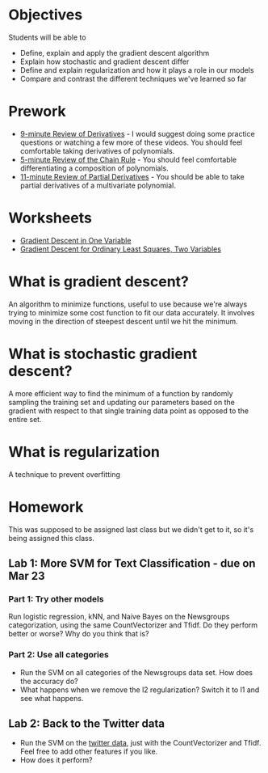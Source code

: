 # Objectives
Students will be able to
- Define, explain and apply the gradient descent algorithm
- Explain how stochastic and gradient descent differ
- Define and explain regularization and how it plays a role in our models
- Compare and contrast the different techniques we've learned so far

# Prework
- [9-minute Review of Derivatives](https://www.khanacademy.org/math/differential-calculus/taking-derivatives/derivative_intro/v/calculus-derivatives-1) - I would suggest doing some practice questions or watching a few more of these videos. You should feel comfortable taking derivatives of polynomials.
- [5-minute Review of the Chain Rule](https://www.khanacademy.org/math/differential-calculus/taking-derivatives/chain_rule/v/chain-rule-with-triple-composition) - You should feel comfortable differentiating a composition of polynomials.
- [11-minute Review of Partial Derivatives](https://www.khanacademy.org/math/differential-calculus/taking-derivatives/chain_rule/v/chain-rule-with-triple-composition) - You should be able to take partial derivatives of a multivariate polynomial.

# Worksheets
- [Gradient Descent in One Variable](https://s3-us-west-2.amazonaws.com/ga-dat-2015-suneel/worksheets/Gradient+Descent/GD_worksheet_1.pdf)
- [Gradient Descent for Ordinary Least Squares, Two Variables](https://s3-us-west-2.amazonaws.com/ga-dat-2015-suneel/worksheets/Gradient+Descent/GD_Worksheet_2.pdf)

# What is gradient descent?
An algorithm to minimize functions, useful to use because we're always trying to minimize some cost function to fit our data accurately. It involves moving in the direction of steepest descent until we hit the minimum.

# What is stochastic gradient descent?
A more efficient way to find the minimum of a function by randomly sampling the training set and updating our parameters based on the gradient with respect to that single training data point as opposed to the entire set.

# What is regularization
A technique to prevent overfitting

# Homework
This was supposed to be assigned last class but we didn't get to it, so it's being assigned this class.

## Lab 1: More SVM for Text Classification - due on Mar 23
### Part 1: Try other models
Run logistic regression, kNN, and Naive Bayes on the Newsgroups categorization, using the same CountVectorizer and Tfidf.  Do they perform better or worse? Why do you think that is?

### Part 2: Use all categories
- Run the SVM on all categories of the Newsgroups data set. How does the accuracy do?
- What happens when we remove the l2 regularization? Switch it to l1 and see what happens.

## Lab 2: Back to the Twitter data
- Run the SVM on the [twitter data](https://s3-us-west-2.amazonaws.com/ga-dat-2015-suneel/datasets/clean_twitter_data.csv), just with the CountVectorizer and Tfidf. Feel free to add other features if you like.
- How does it perform?
